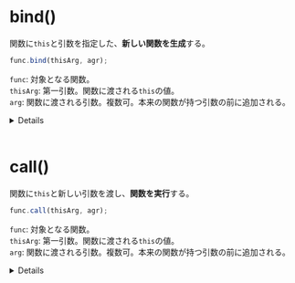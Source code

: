 # bind()

関数に`this`と引数を指定した、**新しい関数を生成**する。

```javascript
func.bind(thisArg, agr);
```

`func`: 対象となる関数。<br />
`thisArg`: 第一引数。関数に渡される`this`の値。<br />
`arg`: 関数に渡される引数。複数可。本来の関数が持つ引数の前に追加される。

<details>

### `this`を渡す

```javascript
this.text = 'this text';

const obj = {
  text: 'obj text',
  getText() {
    return this.text;
  },
};

console.dir(obj.getText); // => Function: getText
console.log(obj.getTest()); // obj text

const bindGetText = obj.getText.bind(this);
console.dir(bindGetText); // => Function: bound getText
console.log(bindGetText()); // => this text
```

### 引数を渡す

```javascript
const myFunc = (agr, agr2, agr3, agr4) => {
  console.log(agr, agr2, agr3, agr4);
};

const bindFunc = myFunc.bind(null, 'bindAgr', 'bindAgr2');

bindFunc('Agr', 'Agr2'); // => bindAgr bindAgr2 Agr Agr2
```

</details>

<br />

# call()

関数に`this`と新しい引数を渡し、**関数を実行**する。

```javascript
func.call(thisArg, agr);
```

`func`: 対象となる関数。<br />
`thisArg`: 第一引数。関数に渡される`this`の値。<br />
`arg`: 関数に渡される引数。複数可。本来の関数が持つ引数の前に追加される。

<details>

### `this`を渡す

```javascript

this.text = 'this text';

const obj = {
  text: 'obj text',
  getText() {
    return this.text;
  },
};

console.log(obj.getText()); // => obj text

console.log(obj.getText.call(this)); // => this text
```

</details>
